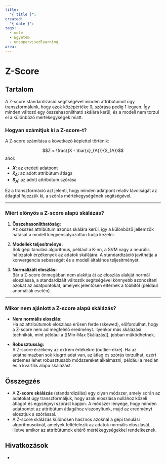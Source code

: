 ```yaml
---
title:
  "{ title }": 
created:
  "{ date }": 
tags:
  - note
  - Egyetem
  - unsupervisedlearning
area:
---
```

# Z-Score
## Tartalom
A Z-score standardizáció segítségével minden attribútumot úgy transzformálunk, hogy azok középértéke 0, szórása pedig 1 legyen. Így minden változó egy összehasonlítható skálára kerül, és a modell nem torzul el a különböző mértékegységek miatt.
### Hogyan számítjuk ki a Z-score-t?

A Z-score számítása a következő képlettel történik:

$$Z = \frac{(X - \bar{x}_{A})}{S_{A}}$$
ahol:
- **$X$**: az eredeti adatpont
- **$\bar{x}_{A}$**: az adott attribútum átlaga
- **$S_{A}$**: az adott attribútum szórása

Ez a transzformáció azt jelenti, hogy minden adatpont relatív távolságát az átlagtól fejezzük ki, a szórás mértékegységének segítségével.

---
### Miért előnyös a Z-score alapú skálázás?

1. **Összehasonlíthatóság:**  
    Az összes attribútum azonos skálára kerül, így a különböző jellemzők hatását a modell kiegyensúlyozottan tudja kezelni.
    
2. **Modellek teljesítménye:**  
    Sok gépi tanulási algoritmus, például a K-nn, a SVM vagy a neurális hálózatok érzékenyek az adatok skálájára. A standardizáció javíthatja a konvergencia sebességét és a modell általános teljesítményét.
    
3. **Normalizált eloszlás:**  
    Bár a Z-score önmagában nem alakítja át az eloszlás alakját normál eloszlássá, a standardizált változók segítségével könnyebb azonosítani azokat az adatpontokat, amelyek jelentősen eltérnek a többitől (például anomáliák esetén).
---
### Mikor nem ajánlott a Z-score alapú skálázás?

- **Nem normális eloszlás:**  
    Ha az attribútumok eloszlása erősen ferde (skewed), előfordulhat, hogy a Z-score nem ad megfelelő eredményt. Ilyenkor más skálázási technikák, mint például a [[Min-Max Skálázás]], jobban működhetnek.
    
- **Robusztusság:**  
    A Z-score érzékeny az extrém értékekre (outlier-ekre). Ha az adathalmazban sok kiugró adat van, az átlag és szórás torzulhat, ezért érdemes lehet robusztusabb módszereket alkalmazni, például a medián és a kvartilis alapú skálázást.
## Összegzés
- A **Z-score skálázás** (standardizálás) egy olyan módszer, amely során az adatokat úgy transzformáljuk, hogy azok eloszlása nullához közeli átlagot és egységnyi szórást kapjon. A módszer lényege, hogy minden adatpontot az attribútum átlagához viszonyítunk, majd az eredményt elosztjuk a szórással.
- A Z-score skálázás különösen hasznos azoknál a gépi tanulási algoritmusoknál, amelyek feltételezik az adatok normális eloszlását, illetve amikor az attribútumok eltérő mértékegységekkel rendelkeznek.

## Hivatkozások
- 

